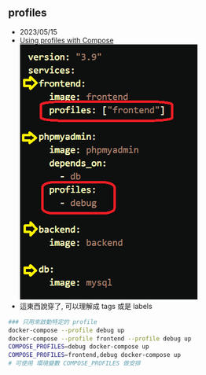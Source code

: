 
## profiles

- 2023/05/15
- [Using profiles with Compose](https://docs.docker.com/compose/profiles/)
![profiles](../img/profiles.png)
- 這東西說穿了, 可以理解成 tags 或是 labels

```bash
### 只用來啟動特定的 profile
docker-compose --profile debug up
docker-compose --profile frontend --profile debug up
COMPOSE_PROFILES=debug docker-compose up
COMPOSE_PROFILES=frontend,debug docker-compose up
# 可使用 環境變數 COMPOSE_PROFILES 做安排
```
